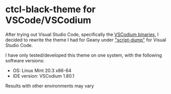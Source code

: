 # ctcl-black-theme for VSCode/VSCodium

After trying out Visual Studio Code, specifically the [VSCodium binaries](https://vscodium.com/), I decided to rewrite the theme I had for Geany under ["script-dump"](https://github.com/ctcl-bregis/script-dump/blob/main/themes/geany/black.conf) for Visual Studio Code.

I have only tested/developed this theme on one system, with the following software versions:

- OS: Linux Mint 20.3 x86-64
- IDE version: VSCodium 1.80.1

Results with other environments may vary
